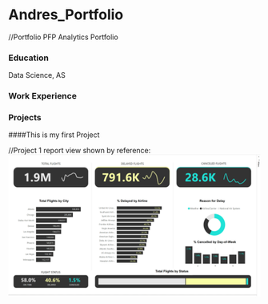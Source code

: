 # Andres_Portfolio
//Portfolio PFP
Analytics Portfolio

### Education
Data Science, AS

### Work Experience

### Projects
####This is my first Project

//Project 1 report view shown by reference: 
![alt text][project1Image]

[project1Image]: https://github.com/andres-lopez-01/Andres_Portfolio/blob/main/Screenshot%202025-07-05%20125122.png "Logo Title Text 2"
